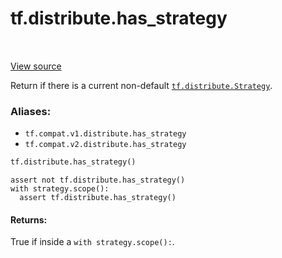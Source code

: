 <div itemscope itemtype="http://developers.google.com/ReferenceObject">
<meta itemprop="name" content="tf.distribute.has_strategy" />
<meta itemprop="path" content="Stable" />
</div>

# tf.distribute.has_strategy

<!-- Insert buttons -->

<table class="tfo-notebook-buttons tfo-api" align="left">
</table>

<a target="_blank" href="/code/stable/tensorflow/python/distribute/distribution_strategy_context.py">View source</a>



<!-- Start diff -->
Return if there is a current non-default <a href="../../tf/distribute/Strategy.md"><code>tf.distribute.Strategy</code></a>.

### Aliases:

* `tf.compat.v1.distribute.has_strategy`
* `tf.compat.v2.distribute.has_strategy`


``` python
tf.distribute.has_strategy()
```



<!-- Placeholder for "Used in" -->

```
assert not tf.distribute.has_strategy()
with strategy.scope():
  assert tf.distribute.has_strategy()
```

#### Returns:

True if inside a `with strategy.scope():`.
